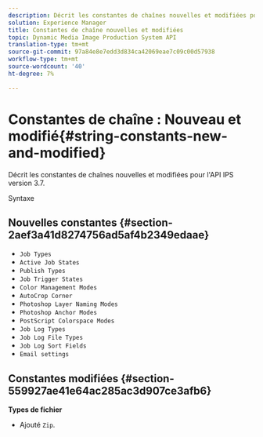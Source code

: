```yaml
---
description: Décrit les constantes de chaînes nouvelles et modifiées pour l'API IPS version 3.7.
solution: Experience Manager
title: Constantes de chaîne nouvelles et modifiées
topic: Dynamic Media Image Production System API
translation-type: tm+mt
source-git-commit: 97a84e8e7edd3d834ca42069eae7c09c00d57938
workflow-type: tm+mt
source-wordcount: '40'
ht-degree: 7%

---
```



# Constantes de chaîne : Nouveau et modifié{#string-constants-new-and-modified}

Décrit les constantes de chaînes nouvelles et modifiées pour l&#39;API IPS version 3.7.

Syntaxe

## Nouvelles constantes {#section-2aef3a41d8274756ad5af4b2349edaae}

* `Job Types`
* `Active Job States`
* `Publish Types`
* `Job Trigger States`
* `Color Management Modes`
* `AutoCrop Corner`
* `Photoshop Layer Naming Modes`
* `Photoshop Anchor Modes`
* `PostScript Colorspace Modes`
* `Job Log Types`
* `Job Log File Types`
* `Job Log Sort Fields`
* `Email settings`

## Constantes modifiées {#section-559927ae41e64ac285ac3d907ce3afb6}

**Types de fichier**

* Ajouté `Zip`.


